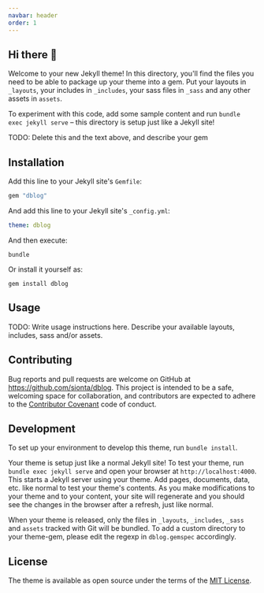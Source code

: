 ```yaml
---
navbar: header
order: 1
---
```


## Hi there 👋

Welcome to your new Jekyll theme! In this directory, you'll find the files you need to be able to package up your theme into a gem. Put your layouts in `_layouts`, your includes in `_includes`, your sass files in `_sass` and any other assets in `assets`.

To experiment with this code, add some sample content and run `bundle exec jekyll serve` – this directory is setup just like a Jekyll site!

TODO: Delete this and the text above, and describe your gem

## Installation

Add this line to your Jekyll site's `Gemfile`:

```ruby
gem "dblog"
```

And add this line to your Jekyll site's `_config.yml`:

```yaml
theme: dblog
```

And then execute:

```shell
bundle
```

Or install it yourself as:

```shell
gem install dblog
```

## Usage

TODO: Write usage instructions here. Describe your available layouts, includes, sass and/or assets.

## Contributing

Bug reports and pull requests are welcome on GitHub at <https://github.com/sionta/dblog>. This project is intended to be a safe, welcoming space for collaboration, and contributors are expected to adhere to the [Contributor Covenant](https://www.contributor-covenant.org/) code of conduct.

## Development

To set up your environment to develop this theme, run `bundle install`.

Your theme is setup just like a normal Jekyll site! To test your theme, run `bundle exec jekyll serve` and open your browser at `http://localhost:4000`. This starts a Jekyll server using your theme. Add pages, documents, data, etc. like normal to test your theme's contents. As you make modifications to your theme and to your content, your site will regenerate and you should see the changes in the browser after a refresh, just like normal.

When your theme is released, only the files in `_layouts`, `_includes`, `_sass` and `assets` tracked with Git will be bundled.
To add a custom directory to your theme-gem, please edit the regexp in `dblog.gemspec` accordingly.

## License

The theme is available as open source under the terms of the [MIT License](https://opensource.org/licenses/MIT).
